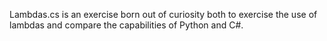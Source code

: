 Lambdas.cs is an exercise born out of curiosity both to exercise the use of lambdas and compare the capabilities of Python and C#. 
